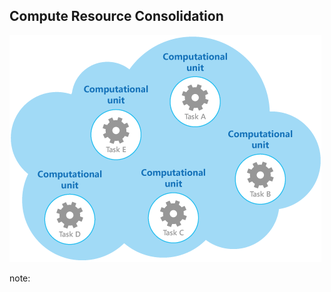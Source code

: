 ##  Compute Resource Consolidation

![Compute Resource Consolidation](../resources/images/compute-resource-consolidation.png)

note:

